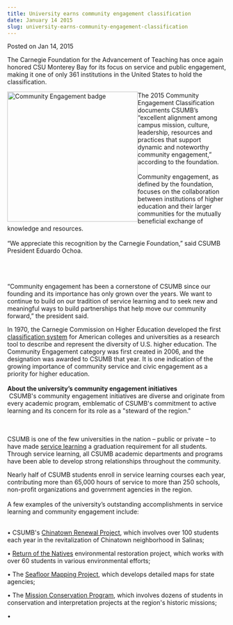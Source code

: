 ```yaml
---
title: University earns community engagement classification
date: January 14 2015
slug: university-earns-community-engagement-classification
---
```


 



<span class="date">Posted on Jan 14, 2015    </span>
<p>The Carnegie Foundation for the Advancement of Teaching has once
again honored CSU Monterey Bay for its focus on service and public
engagement, making it one of only 361 institutions in the United
States to hold the classification.</p>
<p><img alt="Community Engagement badge" src="https://news.csumb.edu/sites/default/files/65/attachments/news/images/carnegie_cec_digital_seal.jpg" style="width:300px; height:299px; float:left">The 2015 Community
Engagement Classification documents CSUMB&#x2019;s &#x201C;excellent alignment
among campus mission, culture, leadership, resources and practices
that support dynamic and noteworthy community engagement,&#x201D;
according to the foundation.<br>
<br>
Community engagement, as defined by the foundation, focuses on the
collaboration between institutions of higher education and their
larger communities for the mutually beneficial exchange of
knowledge and resources.<br>
<br>
&#x201C;We appreciate this recognition by the Carnegie Foundation,&#x201D; said
CSUMB President Eduardo Ochoa.</br></br></br></br></img></p>
<p>&#x201C;Community engagement has been a cornerstone of CSUMB since our
founding and its importance has only grown over the years. We want
to continue to build on our tradition of service learning and to
seek new and meaningful ways to build partnerships that help move
our community forward,&#x201D; the president said.</p>
<p>In 1970, the Carnegie Commission on Higher Education developed
the first <a href="https://carnegieclassifications.iu.edu" rel="nofollow">classification system</a> for American colleges and
universities as a research tool to describe and represent the
diversity of U.S. higher education. The Community Engagement
category was first created in 2006, and the designation was awarded
to CSUMB that year. It is one indication of the growing importance
of community service and civic engagement as a priority for higher
education.&#xA0;<br>
<br>
<strong>About the university&#x2019;s community engagement
initiatives</strong><br>
&#x2028;CSUMB&apos;s community engagement initiatives are diverse and originate
from every academic program, emblematic of CSUMB&apos;s commitment to
active learning and its concern for its role as a &quot;steward of the
region.&quot;</br></br></br></p>
<p>CSUMB is one of the few universities in the nation &#x2013; public or
private &#x2013; to have made <a href="https://service.csumb.edu" rel="nofollow">service learning</a> a graduation requirement for all
students. Through service learning, all CSUMB academic departments
and programs have been able to develop strong relationships
throughout the community.</p>
<p>Nearly half of CSUMB students enroll in service learning courses
each year, contributing more than 65,000 hours of service to more
than 250 schools, non-profit organizations and government agencies
in the region.<br>
<br>
A few examples of the university&#x2019;s outstanding accomplishments in
service learning and community engagement include:</br></br></p>
<p>&#x2022; CSUMB&apos;s <a href="https://service.csumb.edu/programs/chinatown-renewal-project" rel="nofollow">Chinatown Renewal Project</a>, which involves over 100
students each year in the revitalization of Chinatown neighborhood
in Salinas;</p>
<p>&#x2022; <a href="https://ron.csumb.edu" rel="nofollow">Return of the
Natives</a> environmental restoration project, which works with
over 60 students in various environmental efforts;</p>
<p>&#x2022; The <a href="https://seafloor.otterlabs.org" rel="nofollow">Seafloor Mapping Project</a>, which develops detailed
maps for state agencies;</p>
<p>&#x2022; The <a href="https://archaeology.csumb.edu/Courses/MissionArchaeology/introduction.htm" rel="nofollow">Mission Conservation Program</a>, which involves
dozens of students in conservation and interpretation projects at
the region&apos;s historic missions;</p>
<p>&#x2022; </p>
 
